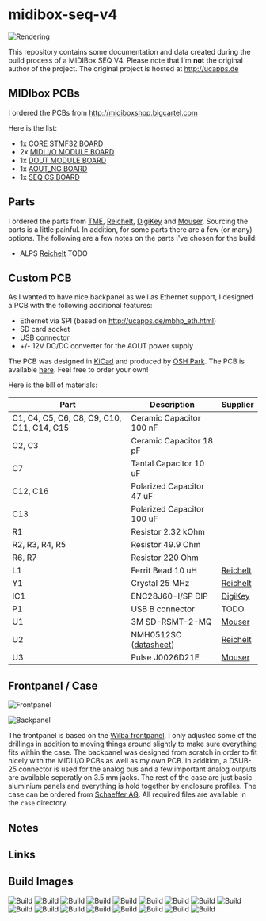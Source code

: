 # midibox-seq-v4

![Rendering](images/render1.png)

This repository contains some documentation and data created during the build process of a MIDIBox SEQ V4. Please note that I'm **not** the original author of the project. The original project is hosted at http://ucapps.de

## MIDIbox PCBs

I ordered the PCBs from http://midiboxshop.bigcartel.com

Here is the list:

- 1x [CORE STMF32 BOARD](http://midiboxshop.bigcartel.com/product/core-stm32f4-board)
- 2x [MIDI I/O MODULE BOARD](http://midiboxshop.bigcartel.com/product/midi-i-o-module-board)
- 1x [DOUT MODULE BOARD](http://midiboxshop.bigcartel.com/product/dout-module-board)
- 1x [AOUT_NG BOARD](http://midiboxshop.bigcartel.com/product/aout_ng-module-board)
- 1x [SEQ CS BOARD](http://midiboxshop.bigcartel.com/product/seq-cs-board)

## Parts

I ordered the parts from [TME](http://www.tme.eu/en), [Reichelt](http://www.reichelt.com/), [DigiKey](http://www.digikey.com) and [Mouser](http://www.mouser.com). Sourcing the parts is a little painful. In addition, for some parts there are a few (or many) options. The following are a few notes on the parts I've chosen for the build:

- ALPS [Reichelt](https://www.reichelt.com/Drehimpulsgeber/STEC12E08/3/index.html?&ACTION=3&LA=5011&GROUP=B29&GROUPID=3714&ARTICLE=73923&OFFSET=1000&SORT=artnr)
TODO

## Custom PCB

As I wanted to have nice backpanel as well as Ethernet support, I designed a PCB with the following additional features:

- Ethernet via SPI (based on http://ucapps.de/mbhp_eth.html)
- SD card socket
- USB connector
- +/- 12V DC/DC converter for the AOUT power supply

The PCB was designed in [KiCad](http://kicad-pcb.org/) and produced by [OSH Park](https://oshpark.com/). The PCB is available [here](https://oshpark.com/shared_projects/DuxxcHS7). Feel free to order your own!

Here is the bill of materials:


| Part | Description | Supplier |
| --- | --- | --- |
| C1, C4, C5, C6, C8, C9, C10, C11, C14, C15 | Ceramic Capacitor 100 nF |
| C2, C3 | Ceramic Capacitor 18 pF |
| C7 | Tantal Capacitor 10 uF |
| C12, C16 | Polarized Capacitor 47 uF |
| C13 | Polarized Capacitor 100 uF |
| R1 | Resistor 2.32 kOhm |
| R2, R3, R4, R5 | Resistor 49.9 Ohm |
| R6, R7 | Resistor 220 Ohm |
| L1 | Ferrit Bead 10 uH | [Reichelt](https://www.reichelt.com/Filter/BEAD-10-60/3/index.html?&ACTION=3&LA=5011&GROUP=B43&GROUPID=3175&ARTICLE=105527&OFFSET=1000&SORT=artnr) |
| Y1 | Crystal 25 MHz | [Reichelt](https://www.reichelt.com/Quarze/25-0000-HC49U-S/3/index.html?&ACTION=3&LA=5011&GROUP=B41&GROUPID=3173&ARTICLE=58657&OFFSET=1000&SORT=artnr) |
| IC1 | ENC28J60-I/SP DIP | [DigiKey](http://www.digikey.ch/product-detail/de/ENC28J60-I%2FSP/ENC28J60-I%2FSP-ND/1680061) |
| P1 | USB B connector | TODO |
| U1 | 3M SD-RSMT-2-MQ | [Mouser](http://www.mouser.ch/ProductDetail/3M-Electronic-Solutions-Division/SD-RSMT-2-MQ/?qs=sGAEpiMZZMufgI%252bQGy4rlDprx2TSk7jDVrUYDCI8Alc%3d) |
| U2 | NMH0512SC ([datasheet](http://www.farnell.com/datasheets/1790401.pdf)) | [Reichelt](https://www.reichelt.com/Wandler-Module-DC-DC/NMH0512SC/3/index.html?&ACTION=3&LA=5011&GROUP=P853&GROUPID=4956&ARTICLE=140676&OFFSET=1000&SORT=artnr)
| U3 | Pulse J0026D21E | [Mouser](http://www.mouser.ch/search/ProductDetail.aspx?r=673-J0026D21E) |


## Frontpanel / Case

![Frontpanel](https://cdn.rawgit.com/westlicht/midibox-seq-v4/master/images/front.svg)

![Backpanel](https://cdn.rawgit.com/westlicht/midibox-seq-v4/master/images/top.svg)

The frontpanel is based on the [Wilba frontpanel](http://www.midibox.org/dokuwiki/doku.php?id=wilba_mb_seq). I only adjusted some of the drillings in addition to moving things around slightly to make sure everything fits within the case. The backpanel was designed from scratch in order to fit nicely with the MIDI I/O PCBs as well as my own PCB. In addition, a DSUB-25 connector is used for the analog bus and a few important analog outputs are available seperatly on 3.5 mm jacks. The rest of the case are just basic aluminium panels and everything is hold together by enclosure profiles. The case can be ordered from [Schaeffer AG](https://www.schaeffer-ag.de). All required files are available in the ``case`` directory.

## Notes


## Links


## Build Images

![Build](images/seqv4-build-01.jpg)
![Build](images/seqv4-build-02.jpg)
![Build](images/seqv4-build-03.jpg)
![Build](images/seqv4-build-04.jpg)
![Build](images/seqv4-build-05.jpg)
![Build](images/seqv4-build-06.jpg)
![Build](images/seqv4-build-07.jpg)
![Build](images/seqv4-build-08.jpg)
![Build](images/seqv4-build-09.jpg)
![Build](images/seqv4-build-10.jpg)
![Build](images/seqv4-build-11.jpg)
![Build](images/seqv4-build-12.jpg)
![Build](images/seqv4-build-13.jpg)
![Build](images/seqv4-build-14.jpg)
![Build](images/seqv4-build-15.jpg)
![Build](images/seqv4-build-16.jpg)
![Build](images/seqv4-build-17.jpg)


